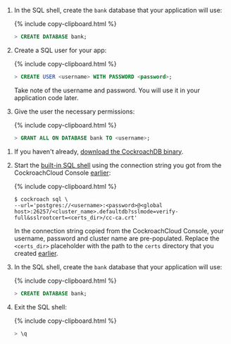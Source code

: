 <section class="filter-content" markdown="1" data-scope="local">

1. In the SQL shell, create the `bank` database that your application will use:

    {% include copy-clipboard.html %}
    ~~~ sql
    > CREATE DATABASE bank;
    ~~~

1. Create a SQL user for your app:

    {% include copy-clipboard.html %}
    ~~~ sql
    > CREATE USER <username> WITH PASSWORD <password>;
    ~~~

    Take note of the username and password. You will use it in your application code later.

1. Give the user the necessary permissions:

    {% include copy-clipboard.html %}
    ~~~ sql
    > GRANT ALL ON DATABASE bank TO <username>;
    ~~~
    
</section>

<section class="filter-content" markdown="1" data-scope="cockroachcloud">

1. If you haven't already, [download the CockroachDB binary](install-cockroachdb.html).
1. Start the [built-in SQL shell](cockroach-sql.html) using the connection string you got from the CockroachCloud Console [earlier](#set-up-your-cluster-connection):

    {% include copy-clipboard.html %}
    ~~~ shell
    $ cockroach sql \
    --url='postgres://<username>:<password>@<global host>:26257/<cluster_name>.defaultdb?sslmode=verify-full&sslrootcert=<certs_dir>/cc-ca.crt'
    ~~~

    In the connection string copied from the CockroachCloud Console, your username, password and cluster name are pre-populated. Replace the `<certs_dir>` placeholder with the path to the `certs` directory that you created [earlier](#set-up-your-cluster-connection).
    
1. In the SQL shell, create the `bank` database that your application will use:

    {% include copy-clipboard.html %}
    ~~~ sql
    > CREATE DATABASE bank;
    ~~~
    
1. Exit the SQL shell:

    {% include copy-clipboard.html %}
    ~~~ sql
    > \q
    ~~~
        

</section>